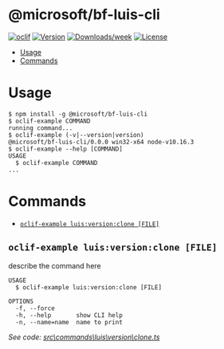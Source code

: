 @microsoft/bf-luis-cli
======================



[![oclif](https://img.shields.io/badge/cli-oclif-brightgreen.svg)](https://oclif.io)
[![Version](https://img.shields.io/npm/v/@microsoft/bf-luis-cli.svg)](https://npmjs.org/package/@microsoft/bf-luis-cli)
[![Downloads/week](https://img.shields.io/npm/dw/@microsoft/bf-luis-cli.svg)](https://npmjs.org/package/@microsoft/bf-luis-cli)
[![License](https://img.shields.io/npm/l/@microsoft/bf-luis-cli.svg)](https://github.com/packages/bf-luis-cli/blob/master/package.json)

<!-- toc -->
* [Usage](#usage)
* [Commands](#commands)
<!-- tocstop -->
# Usage
<!-- usage -->
```sh-session
$ npm install -g @microsoft/bf-luis-cli
$ oclif-example COMMAND
running command...
$ oclif-example (-v|--version|version)
@microsoft/bf-luis-cli/0.0.0 win32-x64 node-v10.16.3
$ oclif-example --help [COMMAND]
USAGE
  $ oclif-example COMMAND
...
```
<!-- usagestop -->
# Commands
<!-- commands -->
* [`oclif-example luis:version:clone [FILE]`](#oclif-example-luisversionclone-file)

## `oclif-example luis:version:clone [FILE]`

describe the command here

```
USAGE
  $ oclif-example luis:version:clone [FILE]

OPTIONS
  -f, --force
  -h, --help       show CLI help
  -n, --name=name  name to print
```

_See code: [src\commands\luis\version\clone.ts](https://github.com/packages/bf-luis-cli/blob/v0.0.0/src\commands\luis\version\clone.ts)_
<!-- commandsstop -->
